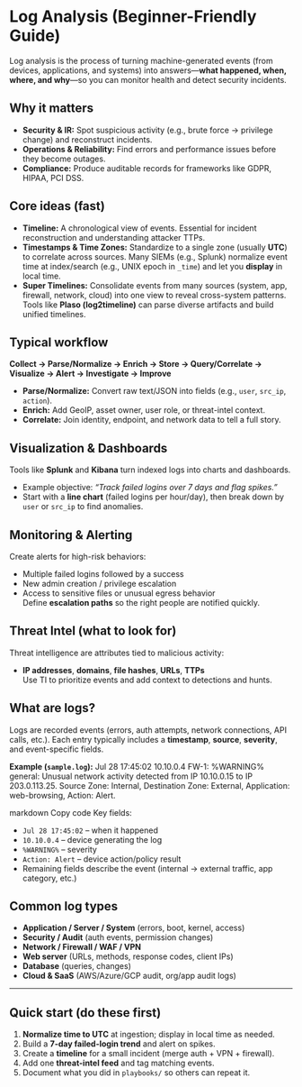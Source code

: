 # Log Analysis (Beginner-Friendly Guide)

Log analysis is the process of turning machine-generated events (from devices, applications, and systems) into answers—**what happened, when, where, and why**—so you can monitor health and detect security incidents.

## Why it matters
- **Security & IR:** Spot suspicious activity (e.g., brute force → privilege change) and reconstruct incidents.
- **Operations & Reliability:** Find errors and performance issues before they become outages.
- **Compliance:** Produce auditable records for frameworks like GDPR, HIPAA, PCI DSS.

## Core ideas (fast)
- **Timeline:** A chronological view of events. Essential for incident reconstruction and understanding attacker TTPs.
- **Timestamps & Time Zones:** Standardize to a single zone (usually **UTC**) to correlate across sources. Many SIEMs (e.g., Splunk) normalize event time at index/search (e.g., UNIX epoch in `_time`) and let you **display** in local time.
- **Super Timelines:** Consolidate events from many sources (system, app, firewall, network, cloud) into one view to reveal cross-system patterns. Tools like **Plaso (log2timeline)** can parse diverse artifacts and build unified timelines.

## Typical workflow
**Collect → Parse/Normalize → Enrich → Store → Query/Correlate → Visualize → Alert → Investigate → Improve**
- **Parse/Normalize:** Convert raw text/JSON into fields (e.g., `user`, `src_ip`, `action`).
- **Enrich:** Add GeoIP, asset owner, user role, or threat-intel context.
- **Correlate:** Join identity, endpoint, and network data to tell a full story.

## Visualization & Dashboards
Tools like **Splunk** and **Kibana** turn indexed logs into charts and dashboards.
- Example objective: *“Track failed logins over 7 days and flag spikes.”*
- Start with a **line chart** (failed logins per hour/day), then break down by `user` or `src_ip` to find anomalies.

## Monitoring & Alerting
Create alerts for high-risk behaviors:
- Multiple failed logins followed by a success  
- New admin creation / privilege escalation  
- Access to sensitive files or unusual egress behavior  
Define **escalation paths** so the right people are notified quickly.

## Threat Intel (what to look for)
Threat intelligence are attributes tied to malicious activity:
- **IP addresses**, **domains**, **file hashes**, **URLs**, **TTPs**  
Use TI to prioritize events and add context to detections and hunts.

## What are logs?
Logs are recorded events (errors, auth attempts, network connections, API calls, etc.). Each entry typically includes a **timestamp**, **source**, **severity**, and event-specific fields.

**Example (`sample.log`):**
Jul 28 17:45:02 10.10.0.4 FW-1: %WARNING% general: Unusual network activity detected from IP 10.10.0.15 to IP 203.0.113.25. Source Zone: Internal, Destination Zone: External, Application: web-browsing, Action: Alert.

markdown
Copy code
Key fields:
- `Jul 28 17:45:02` – when it happened  
- `10.10.0.4` – device generating the log  
- `%WARNING%` – severity  
- `Action: Alert` – device action/policy result  
- Remaining fields describe the event (internal → external traffic, app category, etc.)

## Common log types
- **Application / Server / System** (errors, boot, kernel, access)  
- **Security / Audit** (auth events, permission changes)  
- **Network / Firewall / WAF / VPN**  
- **Web server** (URLs, methods, response codes, client IPs)  
- **Database** (queries, changes)  
- **Cloud & SaaS** (AWS/Azure/GCP audit, org/app audit logs)

---

## Quick start (do these first)
1. **Normalize time to UTC** at ingestion; display in local time as needed.  
2. Build a **7-day failed-login trend** and alert on spikes.  
3. Create a **timeline** for a small incident (merge auth + VPN + firewall).  
4. Add one **threat-intel feed** and tag matching events.  
5. Document what you did in `playbooks/` so others can repeat it.
